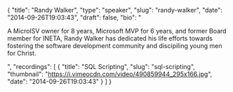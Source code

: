 {
  "title": "Randy Walker",
  "type": "speaker",
  "slug": "randy-walker",
  "date": "2014-09-26T19:03:43",
  "draft": false,
  "bio": "<p>A MicroISV owner for 8 years, Microsoft MVP for 6 years, and former Board member for INETA, Randy Walker has dedicated his life efforts towards fostering the software development community and discipiling young men for Christ.</p>",
  "recordings": [
    {
      "title": "SQL Scripting",
      "slug": "sql-scripting",
      "thumbnail": "https://i.vimeocdn.com/video/490859944_295x166.jpg",
      "date": "2014-09-26T19:03:43"
    }
  ]
}